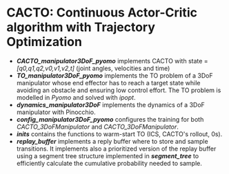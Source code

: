 # CACTO: Continuous Actor-Critic algorithm with Trajectory Optimization

- ***CACTO_manipulator3DoF_pyomo*** implements CACTO with state = *[q0,q1,q2,v0,v1,v2,t]* (joint angles, velocities and time)
- ***TO_manipulator3DoF_pyomo*** implements the TO problem of a 3DoF manipulator whose end effector has to reach a target state while avoiding an obstacle and ensuring low control effort. The TO problem is modelled in *Pyomo* and solved with *ipopt*.
- ***dynamics_manipulator3DoF*** implements the dynamics of a 3DoF manipulator with Pinocchio.
- ***config_manipulator3DoF_pyomo*** configures the training for both *CACTO_3DoFManipulator* and *CACTO_3DoFManipulator*.
- ***inits*** contains the functions to warm-start TO (ICS, CACTO's rollout, 0s). 
- ***replay_buffer*** implements a reply buffer where to store and sample transitions. It implements also a prioritized version of the replay buffer using a segment tree structure implemented in ***segment_tree***  to efficiently calculate the cumulative probability needed to sample.

